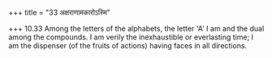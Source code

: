 +++
title = "33 अक्षराणामकारोऽस्मि"

+++
10.33 Among the letters of the alphabets, the letter 'A' I am and the
dual among the compounds. I am verily the inexhaustible or everlasting
time; I am the dispenser (of the fruits of actions) having faces in all
directions.
